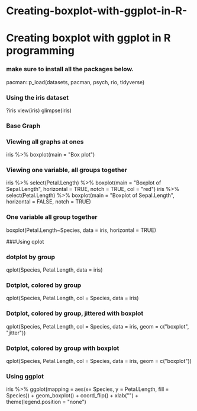 # Creating-boxplot-with-ggplot-in-R-
# Creating boxplot with ggplot in R programming
### make sure to install all the packages below. 
pacman::p_load(datasets, pacman, psych, rio, tidyverse)

### Using the iris dataset 
?iris
view(iris)
glimpse(iris)

### Base Graph 
### Viewing all graphs at ones 
iris %>% boxplot(main = "Box plot")

### Viewing one variable, all groups together 
iris %>% select(Petal.Length) %>% 
  boxplot(main = "Boxplot of Sepal.Length",
          horizontal = TRUE, notch = TRUE, col = "red")
iris %>% select(Petal.Length) %>% boxplot(main = "Boxplot of Sepal.Length", 
                                          horizontal = FALSE, notch = TRUE)

### One variable  all group together 
boxplot(Petal.Length~Species, data = iris, horizontal = TRUE)

###Using qplot 
### dotplot by group
qplot(Species, Petal.Length, data = iris)

### Dotplot, colored by group 
qplot(Species, Petal.Length, col = Species, data = iris)

### Dotplot, colored by group, jittered with boxplot
qplot(Species, Petal.Length, col = Species, data = iris,
      geom = c("boxplot", "jitter"))

### Dotplot, colored by group with boxplot
qplot(Species, Petal.Length, col = Species, data = iris,
      geom = c("boxplot"))

### Using ggplot 
iris %>% ggplot(mapping = aes(x= Species, y = Petal.Length, fill = Species)) +
  geom_boxplot() +
  coord_flip() + 
  xlab("") + 
  theme(legend.position = "none")
  





